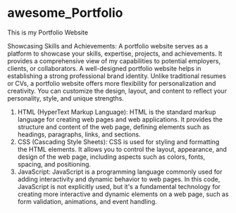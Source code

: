 # awesome_Portfolio
This is my Portfolio Website

Showcasing Skills and Achievements: A portfolio website serves as a platform to showcase your skills, expertise, projects, and achievements. It provides a comprehensive view of my capabilities to potential employers, clients, or collaborators. A well-designed portfolio website helps in establishing a strong professional brand identity. Unlike traditional resumes or CVs, a portfolio website offers more flexibility for personalization and creativity. You can customize the design, layout, and content to reflect your personality, style, and unique strengths.
1.	HTML (HyperText Markup Language): HTML is the standard markup language for creating web pages and web applications. It provides the structure and content of the web page, defining elements such as headings, paragraphs, links, and sections.
2.	CSS (Cascading Style Sheets): CSS is used for styling and formatting the HTML elements. It allows you to control the layout, appearance, and design of the web page, including aspects such as colors, fonts, spacing, and positioning.
3.	JavaScript: JavaScript is a programming language commonly used for adding interactivity and dynamic behavior to web pages. In this code, JavaScript is not explicitly used, but it's a fundamental technology for creating more interactive and dynamic elements on a web page, such as form validation, animations, and event handling.

